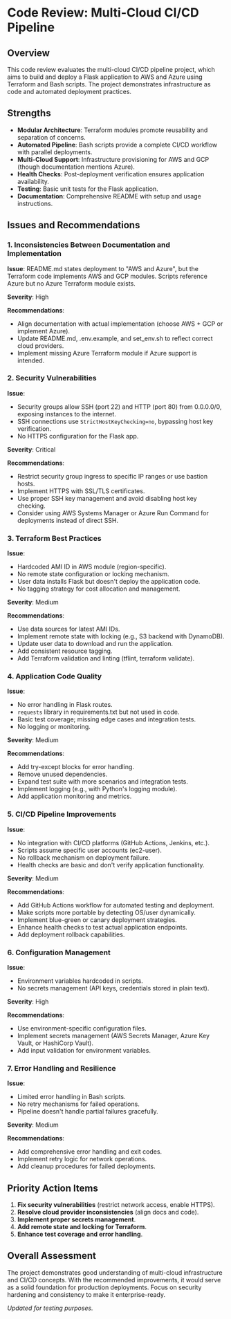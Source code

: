 # Code Review: Multi-Cloud CI/CD Pipeline

## Overview
This code review evaluates the multi-cloud CI/CD pipeline project, which aims to build and deploy a Flask application to AWS and Azure using Terraform and Bash scripts. The project demonstrates infrastructure as code and automated deployment practices.

## Strengths
- **Modular Architecture**: Terraform modules promote reusability and separation of concerns.
- **Automated Pipeline**: Bash scripts provide a complete CI/CD workflow with parallel deployments.
- **Multi-Cloud Support**: Infrastructure provisioning for AWS and GCP (though documentation mentions Azure).
- **Health Checks**: Post-deployment verification ensures application availability.
- **Testing**: Basic unit tests for the Flask application.
- **Documentation**: Comprehensive README with setup and usage instructions.

## Issues and Recommendations

### 1. Inconsistencies Between Documentation and Implementation
**Issue**: README.md states deployment to "AWS and Azure", but the Terraform code implements AWS and GCP modules. Scripts reference Azure but no Azure Terraform module exists.

**Severity**: High

**Recommendations**:
- Align documentation with actual implementation (choose AWS + GCP or implement Azure).
- Update README.md, .env.example, and set_env.sh to reflect correct cloud providers.
- Implement missing Azure Terraform module if Azure support is intended.

### 2. Security Vulnerabilities
**Issue**: 
- Security groups allow SSH (port 22) and HTTP (port 80) from 0.0.0.0/0, exposing instances to the internet.
- SSH connections use `StrictHostKeyChecking=no`, bypassing host key verification.
- No HTTPS configuration for the Flask app.

**Severity**: Critical

**Recommendations**:
- Restrict security group ingress to specific IP ranges or use bastion hosts.
- Implement HTTPS with SSL/TLS certificates.
- Use proper SSH key management and avoid disabling host key checking.
- Consider using AWS Systems Manager or Azure Run Command for deployments instead of direct SSH.

### 3. Terraform Best Practices
**Issue**:
- Hardcoded AMI ID in AWS module (region-specific).
- No remote state configuration or locking mechanism.
- User data installs Flask but doesn't deploy the application code.
- No tagging strategy for cost allocation and management.

**Severity**: Medium

**Recommendations**:
- Use data sources for latest AMI IDs.
- Implement remote state with locking (e.g., S3 backend with DynamoDB).
- Update user data to download and run the application.
- Add consistent resource tagging.
- Add Terraform validation and linting (tflint, terraform validate).

### 4. Application Code Quality
**Issue**:
- No error handling in Flask routes.
- `requests` library in requirements.txt but not used in code.
- Basic test coverage; missing edge cases and integration tests.
- No logging or monitoring.

**Severity**: Medium

**Recommendations**:
- Add try-except blocks for error handling.
- Remove unused dependencies.
- Expand test suite with more scenarios and integration tests.
- Implement logging (e.g., with Python's logging module).
- Add application monitoring and metrics.

### 5. CI/CD Pipeline Improvements
**Issue**:
- No integration with CI/CD platforms (GitHub Actions, Jenkins, etc.).
- Scripts assume specific user accounts (ec2-user).
- No rollback mechanism on deployment failure.
- Health checks are basic and don't verify application functionality.

**Severity**: Medium

**Recommendations**:
- Add GitHub Actions workflow for automated testing and deployment.
- Make scripts more portable by detecting OS/user dynamically.
- Implement blue-green or canary deployment strategies.
- Enhance health checks to test actual application endpoints.
- Add deployment rollback capabilities.

### 6. Configuration Management
**Issue**:
- Environment variables hardcoded in scripts.
- No secrets management (API keys, credentials stored in plain text).

**Severity**: High

**Recommendations**:
- Use environment-specific configuration files.
- Implement secrets management (AWS Secrets Manager, Azure Key Vault, or HashiCorp Vault).
- Add input validation for environment variables.

### 7. Error Handling and Resilience
**Issue**:
- Limited error handling in Bash scripts.
- No retry mechanisms for failed operations.
- Pipeline doesn't handle partial failures gracefully.

**Severity**: Medium

**Recommendations**:
- Add comprehensive error handling and exit codes.
- Implement retry logic for network operations.
- Add cleanup procedures for failed deployments.

## Priority Action Items
1. **Fix security vulnerabilities** (restrict network access, enable HTTPS).
2. **Resolve cloud provider inconsistencies** (align docs and code).
3. **Implement proper secrets management**.
4. **Add remote state and locking for Terraform**.
5. **Enhance test coverage and error handling**.

## Overall Assessment
The project demonstrates good understanding of multi-cloud infrastructure and CI/CD concepts. With the recommended improvements, it would serve as a solid foundation for production deployments. Focus on security hardening and consistency to make it enterprise-ready.

*Updated for testing purposes.*